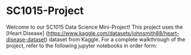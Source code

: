 # SC1015-Project
Welcome to our SC1015 Data Science Mini-Project! This project uses the [Heart Disease]
(https://www.kaggle.com/datasets/johnsmith88/heart-disease-dataset) dataset from Kaggle. For a complete walkthrough of the project, refer to the following jupyter notebooks in order form:
